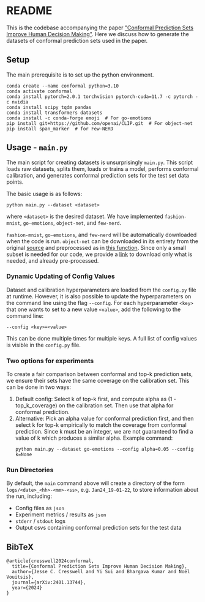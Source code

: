 # README

This is the codebase accompanying the paper ["Conformal Prediction Sets Improve Human Decision Making"](https://arxiv.org/abs/2401.13744). Here we discuss how to generate the datasets of conformal prediction sets used in the paper.

## Setup

The main prerequisite is to set up the python environment.

    conda create --name conformal python=3.10
    conda activate conformal
    conda install pytorch=2.0.1 torchvision pytorch-cuda=11.7 -c pytorch -c nvidia
    conda install scipy tqdm pandas
    conda install transformers datasets 
    conda install -c conda-forge emoji  # For go-emotions
    pip install git+https://github.com/openai/CLIP.git  # For object-net
    pip install span_marker  # for Few-NERD

## Usage - `main.py`

The main script for creating datasets is unsurprisingly `main.py`.
This script loads raw datasets, splits them, loads or trains a model, performs conformal calibration, and generates conformal prediction sets for the test set data points.

The basic usage is as follows:

    python main.py --dataset <dataset>

where `<dataset>` is the desired dataset. We have implemented `fashion-mnist`, `go-emotions`, `object-net`, and `few-nerd`.

`fashion-mnist`, `go-emotions`, and `few-nerd` will be automatically downloaded when the code is run. `object-net` can be downloaded in its entirety from the original [source](https://objectnet.dev/) and preprocessed as in [this function](https://github.com/layer6ai-labs/hitl-conformal-prediction/blob/master/dataset_utils.py#L330). Since only a small subset is needed for our code, we provide a [link](https://drive.google.com/drive/folders/1Ld3CzbfANHR7zPJGteKaf6qHURlMcheW?usp=drive_link) to download only what is needed, and already pre-processed.

### Dynamic Updating of Config Values

Dataset and calibration hyperparameters are loaded from the `config.py` file at runtime.
However, it is also possible to update the hyperparameters on the command line using the flag `--config`.
For each hyperparameter `<key>` that one wants to set to a new value `<value>`, add the following to the command line:

    --config <key>=<value>

This can be done multiple times for multiple keys. A full list of config values is visible in the `config.py` file.

### Two options for experiments

To create a fair comparison between conformal and top-k prediction sets, we ensure their sets have the same coverage on the calibration set. This can be done in two ways:
1. Default config: Select k of top-k first, and compute alpha as (1 - top_k_coverage) on the calibration set. Then use that alpha for conformal prediction.
2. Alternative: Pick an alpha value for conformal prediction first, and then select k for top-k empirically to match the coverage from conformal prediction. Since k must be an integer, we are not guaranteed to find a value of k which produces a similar alpha. Example command:
    ```
    python main.py --dataset go-emotions --config alpha=0.05 --config k=None
    ```

### Run Directories

By default, the `main` command above will create a directory of the form `logs/<date>_<hh>-<mm>-<ss>`, e.g. `Jan24_19-01-22`, to store information about the run, including:

- Config files as `json`
- Experiment metrics / results as `json`
- `stderr` / `stdout` logs
- Output csvs containing conformal prediction sets for the test data

## BibTeX
```
@article{cresswell2024conformal,
  title={Conformal Prediction Sets Improve Human Decision Making}, 
  author={Jesse C. Cresswell and Yi Sui and Bhargava Kumar and Noël Vouitsis},
  journal={arXiv:2401.13744},
  year={2024}
}
```